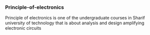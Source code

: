 ### Principle-of-electronics
Principle of electronics is one of the undergraduate courses in Sharif university of technology that is about analysis and design amplifying electronic circuits   
